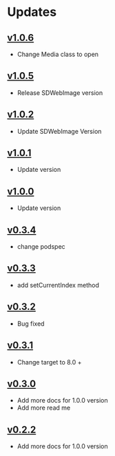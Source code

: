 # Updates

## [v1.0.6](https://github.com/younatics/MediaBrowser/releases/tag/1.0.5)
* Change Media class to open

## [v1.0.5](https://github.com/younatics/MediaBrowser/releases/tag/1.0.5)
* Release SDWebImage version

## [v1.0.2](https://github.com/younatics/MediaBrowser/releases/tag/1.0.2)
* Update SDWebImage Version

## [v1.0.1](https://github.com/younatics/MediaBrowser/releases/tag/1.0.1)
* Update version

## [v1.0.0](https://github.com/younatics/MediaBrowser/releases/tag/1.0.0)
* Update version

## [v0.3.4](https://github.com/younatics/MediaBrowser/releases/tag/0.3.4)
* change podspec

## [v0.3.3](https://github.com/younatics/MediaBrowser/releases/tag/0.3.3)
* add setCurrentIndex method

## [v0.3.2](https://github.com/younatics/MediaBrowser/releases/tag/0.3.2)
* Bug fixed

## [v0.3.1](https://github.com/younatics/MediaBrowser/releases/tag/0.3.1)
* Change target to 8.0 +

## [v0.3.0](https://github.com/younatics/MediaBrowser/releases/tag/0.3.0)
* Add more docs for 1.0.0 version
* Add more read me

## [v0.2.2](https://github.com/younatics/MediaBrowser/releases/tag/0.2.2)
* Add more docs for 1.0.0 version

